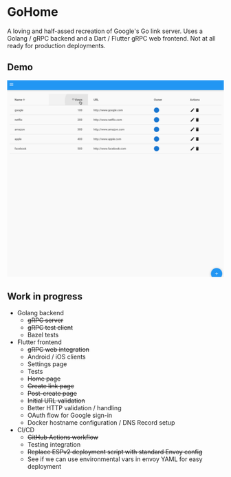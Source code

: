 # GoHome
A loving and half-assed recreation of Google's Go link server.  Uses a Golang /
gRPC backend and a Dart / Flutter gRPC web frontend.  Not at all ready for
production deployments.

## Demo
![GoHome Demo GIF](https://github.com/mjcastner/go-home/raw/main/docs/images/gohome_demo.gif)

## Work in progress
* Golang backend
  * ~~gRPC server~~
  * ~~gRPC test client~~
  * Bazel tests
* Flutter frontend
  * ~~gRPC web integration~~
  * Android / iOS clients
  * Settings page
  * Tests
  * ~~Home page~~
  * ~~Create link page~~
  * ~~Post-create page~~
  * ~~Initial URL validation~~
  * Better HTTP validation / handling
  * OAuth flow for Google sign-in
  * Docker hostname configuration / DNS Record setup
* CI/CD
  * ~~GitHub Actions workflow~~
  * Testing integration
  * ~~Replace ESPv2 deployment script with standard Envoy config~~
  * See if we can use environmental vars in envoy YAML for easy deployment